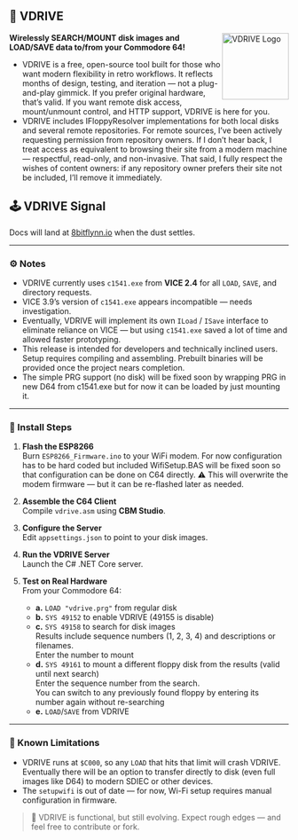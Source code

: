 ## 🧠 VDRIVE
<img src="https://8bitflynn.io/Resources/Images/VDRIVE.png" alt="VDRIVE Logo" width="120" align="right"/>

**Wirelessly SEARCH/MOUNT disk images and LOAD/SAVE data to/from your Commodore 64!**  

- VDRIVE is a free, open-source tool built for those who want modern flexibility in retro workflows. It reflects months of design, testing, and iteration — not a plug-and-play gimmick. If you prefer original hardware, that’s valid. If you want remote disk access, mount/unmount control, and HTTP support, VDRIVE is here for you.
- VDRIVE includes IFloppyResolver implementations for both local disks and several remote repositories. For remote sources, I’ve been actively requesting permission from repository owners. If I don’t hear back, I treat access as equivalent to browsing their site from a modern machine — respectful, read-only, and non-invasive. That said, I fully respect the wishes of content owners: if any repository owner prefers their site not be included, I’ll remove it immediately.

## 🕹️ VDRIVE Signal

Docs will land at [8bitflynn.io](https://8bitflynn.io) when the dust settles.

---

### ⚙️ Notes

- VDRIVE currently uses `c1541.exe` from **VICE 2.4** for all `LOAD`, `SAVE`, and directory requests.
- VICE 3.9’s version of `c1541.exe` appears incompatible — needs investigation.
- Eventually, VDRIVE will implement its own `ILoad` / `ISave` interface to eliminate reliance on VICE — but using `c1541.exe` saved a lot of time and allowed faster prototyping.
- This release is intended for developers and technically inclined users. Setup requires compiling and assembling. Prebuilt binaries will be provided once the project nears completion.
- The simple PRG support (no disk) will be fixed soon by wrapping PRG in new D64 from c1541.exe but for now it can be loaded by just mounting it.

---

### 🧪 Install Steps

1. **Flash the ESP8266**  
   Burn `ESP8266_Firmware.ino` to your WiFi modem. For now configuration has to be hard coded but included WifiSetup.BAS will be fixed soon so that configuration can be done on C64 directly.
   ⚠️ This will overwrite the modem firmware — but it can be re-flashed later as needed.

2. **Assemble the C64 Client**  
   Compile `vdrive.asm` using **CBM Studio**.

3. **Configure the Server**  
   Edit `appsettings.json` to point to your disk images.

4. **Run the VDRIVE Server**  
   Launch the C# .NET Core server.

5. **Test on Real Hardware**  
   From your Commodore 64:

   - **a.** `LOAD "vdrive.prg"` from regular disk  
   - **b.** `SYS 49152` to enable VDRIVE  (49155 is disable)
   - **c.** `SYS 49158` to search for disk images  
     Results include sequence numbers (1, 2, 3, 4) and descriptions or filenames.  
     Enter the number to mount  
   - **d.** `SYS 49161` to mount a different floppy disk from the results (valid until next search)  
     Enter the sequence number from the search.  
     You can switch to any previously found floppy by entering its number again without re-searching  
   - **e.** `LOAD`/`SAVE` from VDRIVE

---

### 🚧 Known Limitations

- VDRIVE runs at `$C000`, so any `LOAD` that hits that limit will crash VDRIVE. Eventually there will be an option to transfer directly to disk (even full images like D64) to modern SDIEC or other devices.
- The `setupwifi` is out of date — for now, Wi-Fi setup requires manual configuration in firmware.

> 🧠 VDRIVE is functional, but still evolving. Expect rough edges — and feel free to contribute or fork.
